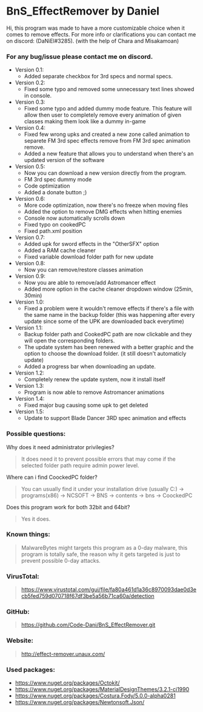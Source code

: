 # BnS_EffectRemover by Daniel
Hi, this program was made to have a more customizable choice when it comes to remove effects.
For more info or clarifications you can contact me on discord: (DaNiEl#3285).
(with the help of Chara and Misakamoan)

### For any bug/issue please contact me on discord. 

 * Version 0.1:
	* Added separate checkbox for 3rd specs and normal specs.
 * Version 0.2:
	* Fixed some typo and removed some unnecessary text lines showed in console.
 * Version 0.3:
	* Fixed some typo and added dummy mode feature. This feature will allow then user to completely remove every animation of given classes making them look like a dummy in-game
 * Version 0.4:
	* Fixed few wrong upks and created a new zone called animation to separete FM 3rd spec effects remove from FM 3rd spec animation remove.
	* Added a new feature that allows you to understand when there's an updated version of the software
 * Version 0.5:
	* Now you can download a new version directly from the program.
	* FM 3rd spec dummy mode
	* Code optimization
	* Added a donate button ;)
  * Version 0.6:
	* More code optimization, now there's no freeze when moving files
	* Added the option to remove DMG effects when hitting enemies
	* Console now automatically scrolls down
	* Fixed typo on cookedPC
	* Fixed path.xml position
  * Version 0.7:
	* Added upk for sword effects in the "OtherSFX" option
	* Added a RAM cache cleaner
	* Fixed variable download folder path for new update
  * Version 0.8:
	* Now you can remove/restore classes animation
  * Version 0.9:
  	* Now you are able to remove/add Astromancer effect
	* Added more option in the cache cleaner dropdown window (25min, 30min)
  * Version 1.0:
	* Fixed a problem were it wouldn't remove effects if there's a file with the same name in the backup folder (this was happening after every update since some of the UPK are downloaded back everytime)	
  * Version 1.1:
	* Backup folder path and CookedPC path are now clickable and they will open the corresponding folders.
	* The update system has been renewed with a better graphic and the option to choose the download folder. (it still doesn't automaticly update)
	* Added a progress bar when downloading an update.
  * Version 1.2:
	* Completely renew the update system, now it install itself
  * Version 1.3:
	* Program is now able to remove Astromancer animations
  * Version 1.4:
	* Fixed major bug causing some upk to get deleted
  * Version 1.5:
	* Update to support Blade Dancer 3RD spec animation and effects
### Possible questions:
Why does it need administrator privilegies?
>It does need it to prevent possible errors that may come if the selected folder path require admin power level.

Where can i find CoockedPC folder?
>You can usually find it under your installation drive (usually C:) -> programs(x86) -> NCSOFT -> BNS -> contents -> bns -> CoockedPC

Does this program work for both 32bit and 64bit?
>Yes it does.

### Known things:
>MalwareBytes might targets this program as a 0-day malware, this program is totally safe, the reason why it gets targeted is just to prevent possible 0-day attacks.

### VirusTotal:
>https://www.virustotal.com/gui/file/fa80a461d1a36c8970093dae0d3ecb5fed759d070718f67df3be5a56b71ca60a/detection

### GitHub:
>https://github.com/Code-Dani/BnS_EffectRemover.git

### Website:
>http://effect-remover.unaux.com/

### Used packages: 
  * https://www.nuget.org/packages/Octokit/
  * https://www.nuget.org/packages/MaterialDesignThemes/3.2.1-ci1990
  * https://www.nuget.org/packages/Costura.Fody/5.0.0-alpha0281
  * https://www.nuget.org/packages/Newtonsoft.Json/

